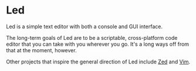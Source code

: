 Led
===

Led is a simple text editor with both a console and GUI interface.

The long-term goals of Led are to be a scriptable, cross-platform code editor that you can take with you wherever you go.  It's a long ways off from that at the moment, however.

Other projects that inspire the general direction of Led include [Zed](http://zedapp.org) and [Vim](http://www.vim.org).